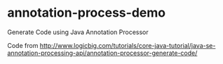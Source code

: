 # annotation-process-demo
Generate Code using Java Annotation Processor

Code from http://www.logicbig.com/tutorials/core-java-tutorial/java-se-annotation-processing-api/annotation-processor-generate-code/
